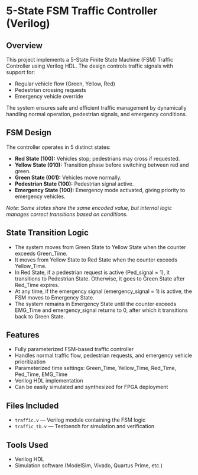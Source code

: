 # 5-State FSM Traffic Controller (Verilog)

## Overview

This project implements a 5-State Finite State Machine (FSM) Traffic Controller using Verilog HDL. The design controls traffic signals with support for:
- Regular vehicle flow (Green, Yellow, Red)
- Pedestrian crossing requests
- Emergency vehicle override

The system ensures safe and efficient traffic management by dynamically handling normal operation, pedestrian signals, and emergency conditions.

## FSM Design

The controller operates in 5 distinct states:

- **Red State (100):** Vehicles stop; pedestrians may cross if requested.
- **Yellow State (010):** Transition phase before switching between red and green.
- **Green State (001):** Vehicles move normally.
- **Pedestrian State (100):** Pedestrian signal active.
- **Emergency State (100):** Emergency mode activated, giving priority to emergency vehicles.

*Note: Some states share the same encoded value, but internal logic manages correct transitions based on conditions.*

## State Transition Logic

- The system moves from Green State to Yellow State when the counter exceeds Green_Time.
- It moves from Yellow State to Red State when the counter exceeds Yellow_Time.
- In Red State, if a pedestrian request is active (Ped_signal = 1), it transitions to Pedestrian State. Otherwise, it goes to Green State after Red_Time expires.
- At any time, if the emergency signal (emergency_signal = 1) is active, the FSM moves to Emergency State.
- The system remains in Emergency State until the counter exceeds EMG_Time and emergency_signal returns to 0, after which it transitions back to Green State.

## Features

- Fully parameterized FSM-based traffic controller
- Handles normal traffic flow, pedestrian requests, and emergency vehicle prioritization
- Parameterized time settings: Green_Time, Yellow_Time, Red_Time, Ped_Time, EMG_Time
- Verilog HDL implementation
- Can be easily simulated and synthesized for FPGA deployment

## Files Included

- `traffic.v` — Verilog module containing the FSM logic
- `traffic_tb.v` — Testbench for simulation and verification

## Tools Used

- Verilog HDL
- Simulation software (ModelSim, Vivado, Quartus Prime, etc.)
